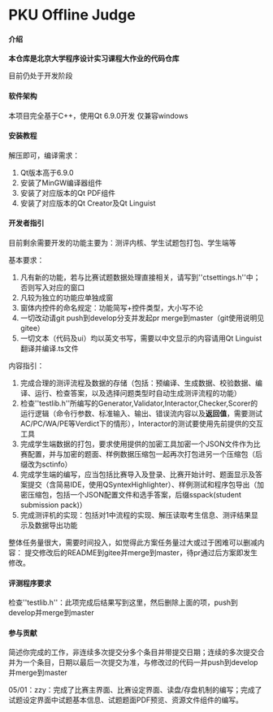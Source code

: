 # PKU Offline Judge

#### 介绍

**本仓库是北京大学程序设计实习课程大作业的代码仓库**

目前仍处于开发阶段

#### 软件架构

本项目完全基于C++，使用Qt 6.9.0开发
仅兼容windows

#### 安装教程

解压即可，编译需求：
1. Qt版本高于6.9.0
2. 安装了MinGW编译器组件
3. 安装了对应版本的Qt PDF组件
4. 安装了对应版本的Qt Creator及Qt Linguist

#### 开发者指引

目前剩余需要开发的功能主要为：测评内核、学生试题包打包、学生端等

基本要求：
1. 凡有新的功能，若与比赛试题数据处理直接相关，请写到''ctsettings.h''中；否则写入对应的窗口
2. 凡较为独立的功能应单独成窗
3. 窗体内控件的命名规定：功能简写+控件类型，大小写不论
4. 一切改动请git push到develop分支并发起pr merge到master（git使用说明见gitee）
5. 一切文本（代码及ui）均以英文书写，需要以中文显示的内容请用Qt Linguist翻译并编译.ts文件

内容指引：
1. 完成合理的测评流程及数据的存储（包括：预编译、生成数据、校验数据、编译、运行、检查答案，以及选择问题类型时自动生成测评流程的功能）
2. 检查''testlib.h''所编写的Generator,Validator,Interactor,Checker,Scorer的运行逻辑（命令行参数、标准输入、输出、错误流内容以及**返回值**，需要测试AC/PC/WA/PE等Verdict下的情形），Interactor的测试要使用先前提供的交互工具
3. 完成学生端数据的打包，要求使用提供的加密工具加密一个JSON文件作为比赛配置，并与加密的题面、样例数据压缩包一起再次打包进另一个压缩包（后缀改为sctinfo）
4. 完成学生端的编写，应当包括比赛导入及登录、比赛开始计时、题面显示及答案提交（含简易IDE，使用QSyntexHighlighter）、样例测试和程序包导出（加密压缩包，包括一个JSON配置文件和选手答案，后缀sspack(student submission pack)）
5. 完成测评机的实现：包括对1中流程的实现、解压读取考生信息、测评结果显示及数据导出功能

整体任务量很大，需要时间投入，如觉得此方案任务量过大或过于困难可以删减内容：
提交修改后的README到gitee并merge到master，待pr通过后方案即发生修改。

#### 评测程序要求

检查''testlib.h''：此项完成后结果写到这里，然后删除上面的项，push到develop并merge到master

#### 参与贡献

简述你完成的工作，非连续多次提交分多个条目并带提交日期；连续的多次提交合并为一个条目，日期以最后一次提交为准，与修改过的代码一并push到develop并merge到master

05/01：zzy：完成了比赛主界面、比赛设定界面、读盘/存盘机制的编写；完成了试题设定界面中试题基本信息、试题题面PDF预览、资源文件组件的编写。
